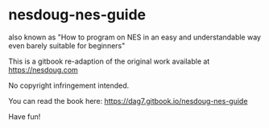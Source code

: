 # nesdoug-nes-guide
also known as "How to program on NES in an easy and understandable way even barely suitable for beginners"

This is a gitbook re-adaption of the original work available at https://nesdoug.com

No copyright infringement intended. 

You can read the book here: https://dag7.gitbook.io/nesdoug-nes-guide

Have fun!
